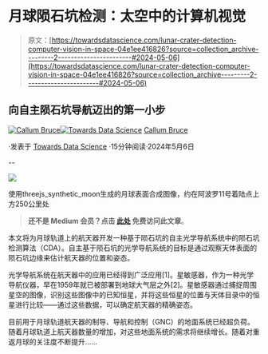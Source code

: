 # 月球陨石坑检测：太空中的计算机视觉

> 原文：[https://towardsdatascience.com/lunar-crater-detection-computer-vision-in-space-04e1ee416826?source=collection_archive---------2-----------------------#2024-05-06](https://towardsdatascience.com/lunar-crater-detection-computer-vision-in-space-04e1ee416826?source=collection_archive---------2-----------------------#2024-05-06)

## 向自主陨石坑导航迈出的第一小步

[](https://medium.com/@callum.bruce1?source=post_page---byline--04e1ee416826--------------------------------)[![Callum Bruce](../Images/4833a199a9449434777fdf5ce913a9cb.png)](https://medium.com/@callum.bruce1?source=post_page---byline--04e1ee416826--------------------------------)[](https://towardsdatascience.com/?source=post_page---byline--04e1ee416826--------------------------------)[![Towards Data Science](../Images/a6ff2676ffcc0c7aad8aaf1d79379785.png)](https://towardsdatascience.com/?source=post_page---byline--04e1ee416826--------------------------------) [Callum Bruce](https://medium.com/@callum.bruce1?source=post_page---byline--04e1ee416826--------------------------------)

·发表于 [Towards Data Science](https://towardsdatascience.com/?source=post_page---byline--04e1ee416826--------------------------------) ·15分钟阅读·2024年5月6日

--

![](../Images/5b7802a893251f8d5757e38efd548ac1.png)

使用threejs_synthetic_moon生成的月球表面合成图像，约在阿波罗11号着陆点上方250公里处

> **还不是 Medium 会员？点击 [**此处**](https://medium.com/towards-data-science/lunar-crater-detection-computer-vision-in-space-04e1ee416826?sk=f28556b494ea3134959b296610478aff) 免费访问此文章**。

本文将为月球轨道上的航天器开发一种基于陨石坑的自主光学导航系统中的陨石坑检测算法（CDA）。自主基于陨石坑的光学导航系统的目标是通过观察天体表面的陨石坑边缘来估计航天器的位置和姿态。

光学导航系统在航天器中的应用已经得到广泛应用[1]。星敏感器，作为一种光学导航仪器，早在1959年就已被部署到地球大气层之外[2]。星敏感器通过捕捉周围星空的图像，识别这些图像中的已知恒星，并将这些恒星的位置与天体目录中的恒星进行比较——通过这些数据，可以确定航天器的精确姿态。

目前用于月球轨道航天器的制导、导航和控制（GNC）的地面系统已经超负荷。随着月球轨道上航天器数量的增加，对这些地面系统的需求将继续增长。随着对重返月球的关注度不断提升……
